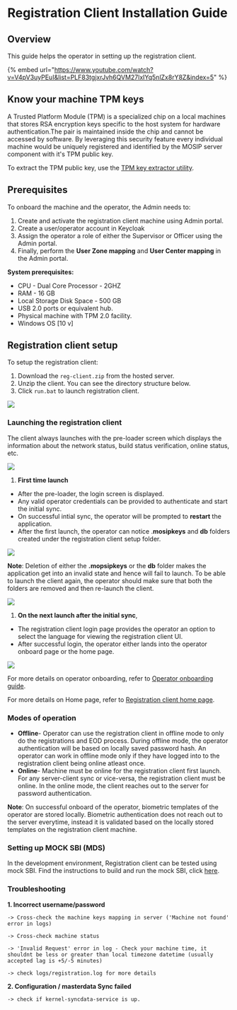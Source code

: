# Registration Client Installation Guide

## Overview

This guide helps the operator in setting up the registration client.

{% embed url="https://www.youtube.com/watch?v=V4pV3uyPEuI&list=PLF83tgjxrJvh6QVM27lxIYq5nlZx8rY8Z&index=5" %}

## Know your machine TPM keys

A Trusted Platform Module (TPM) is a specialized chip on a local machines that stores RSA encryption keys specific to the host system for hardware authentication.The pair is maintained inside the chip and cannot be accessed by software. By leveraging this security feature every individual machine would be uniquely registered and identified by the MOSIP server component with it's TPM public key.

To extract the TPM public key, use the [TPM key extractor utility](https://github.com/mosip/mosip-infra/blob/develop/deployment/sandbox-v2/utils/tpm/key\_extractor/README.md).

## Prerequisites

To onboard the machine and the operator, the Admin needs to:

1. Create and activate the registration client machine using Admin portal.
2. Create a user/operator account in Keycloak
3. Assign the operator a role of either the Supervisor or Officer using the Admin portal.
4. Finally, perform the **User Zone mapping** and **User Center mapping** in the Admin portal.

**System prerequisites:**

* CPU - Dual Core Processor - 2GHZ
* RAM - 16 GB
* Local Storage Disk Space - 500 GB
* USB 2.0 ports or equivalent hub.
* Physical machine with TPM 2.0 facility.
* Windows OS \[10 v]

## Registration client setup

To setup the registration client:

1. Download the `reg-client.zip` from the hosted server.
2. Unzip the client. You can see the directory structure below.
3. Click `run.bat` to launch registration client.

![](\_images/reg-client-unzip.png)

### Launching the registration client

The client always launches with the pre-loader screen which displays the information about the network status, build status verification, online status, etc.

![](\_images/reg-client-pre-loader-success.png)

1. **First time launch**

* After the pre-loader, the login screen is displayed.
* Any valid operator credentials can be provided to authenticate and start the initial sync.
* On successful intial sync, the operator will be prompted to **restart** the application.
* After the first launch, the operator can notice .**mosipkeys** and **db** folders created under the registration client setup folder.

![](\_images/reg-client-restart.png)

**Note**: Deletion of either the **.mopsipkeys** or the **db** folder makes the application get into an invalid state and hence will fail to launch. To be able to launch the client again, the operator should make sure that both the folders are removed and then re-launch the client.

![](\_images/reg-client-folder.png)

1. **On the next launch after the initial sync**,

* The registration client login page provides the operator an option to select the language for viewing the registration client UI.
* After successful login, the operator either lands into the operator onboard page or the home page.

![](\_images/reg-client-language-selection.png)

For more details on operator onboarding, refer to [Operator onboarding guide](operator-onboarding.md).

For more details on Home page, refer to [Registration client home page](registration-client-home-page.md).

### Modes of operation

* **Offline**- Operator can use the registration client in offline mode to only do the registrations and EOD process. During offline mode, the operator authentication will be based on locally saved password hash. An operator can work in offline mode only if they have logged into to the registration client being online atleast once.
* **Online**- Machine must be online for the registration client first launch. For any server-client sync or vice-versa, the registration client must be online. In the online mode, the client reaches out to the server for password authentication.

**Note**: On successful onboard of the operator, biometric templates of the operator are stored locally. Biometric authentication does not reach out to the server everytime, instead it is validated based on the locally stored templates on the registration client machine.

### Setting up MOCK SBI (MDS)

In the development environment, Registration client can be tested using mock SBI. Find the instructions to build and run the mock SBI, click [here](https://github.com/mosip/mosip-mock-services/blob/master/MockMDS/README.md).

### Troubleshooting

**1. Incorrect username/password**

```
-> Cross-check the machine keys mapping in server ('Machine not found' error in logs)

-> Cross-check machine status

-> 'Invalid Request' error in log - Check your machine time, it shouldnt be less or greater than local timezone datetime (usually accepted lag is +5/-5 minutes)

-> check logs/registration.log for more details
```

**2. Configuration / masterdata Sync failed**

```
-> check if kernel-syncdata-service is up.
```
